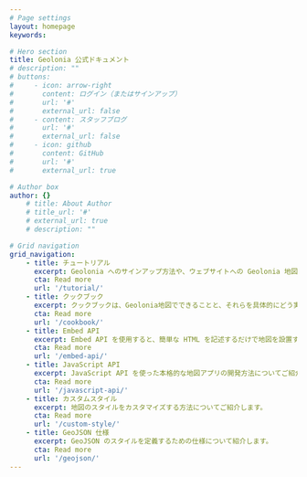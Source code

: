 ```yaml
---
# Page settings
layout: homepage
keywords:

# Hero section
title: Geolonia 公式ドキュメント
# description: ""
# buttons:
#     - icon: arrow-right
#       content: ログイン（またはサインアップ）
#       url: '#'
#       external_url: false
#     - content: スタッフブログ
#       url: '#'
#       external_url: false
#     - icon: github
#       content: GitHub
#       url: '#'
#       external_url: true

# Author box
author: {}
    # title: About Author
    # title_url: '#'
    # external_url: true
    # description: ""

# Grid navigation
grid_navigation:
    - title: チュートリアル
      excerpt: Geolonia へのサインアップ方法や、ウェブサイトへの Geolonia 地図の埋め込み方法についてご紹介します。
      cta: Read more
      url: '/tutorial/'
    - title: クックブック
      excerpt: クックブックは、Geolonia地図でできることと、それらを具体的にどう実装するかを紹介するレシピ集です。
      cta: Read more
      url: '/cookbook/'
    - title: Embed API
      excerpt: Embed API を使用すると、簡単な HTML を記述するだけで地図を設置することが可能です。
      cta: Read more
      url: '/embed-api/'
    - title: JavaScript API
      excerpt: JavaScript API を使った本格的な地図アプリの開発方法についてご紹介します。
      cta: Read more
      url: '/javascript-api/'
    - title: カスタムスタイル
      excerpt: 地図のスタイルをカスタマイズする方法についてご紹介します。
      cta: Read more
      url: '/custom-style/'
    - title: GeoJSON 仕様
      excerpt: GeoJSON のスタイルを定義するための仕様について紹介します。
      cta: Read more
      url: '/geojson/'
---
```


